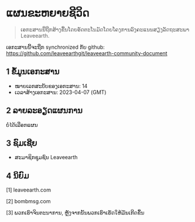 # ແຜນຂະຫຍາຍຊີວິດ

>ເອກະສານນີ້ຖືກສ້າງຂື້ນໂດຍອັດຕະໂນມັດໂດຍໂຄງການລົງຄະແນນສຽງລັດຖະສະພາ Leaveearth.

ເອກະສານນີ້ຈະຖືກ synchronized ກັບ github: https://github.com/leaveearthgit/leaveearth-community-document

## 1 ຂໍ້ມູນເອກະສານ

- ໝາຍເລກສະບັບຂອງເອກະສານ: 14
- ເວລາສ້າງເອກະສານ: 2023-04-07 (GMT)

## 2 ລາຍລະອຽດແຜນການ

ບໍ່ໄດ້ເລືອກແຜນ

## 3 ຊົມເຊີຍ
* ສະມາຊິກຊຸມຊົນ Leaveearth

## 4 ນິຍົມ
[1] leaveearth.com

[2] bombmsg.com

[3] ພວກເຮົາຈິນຕະນາການ, ຫຼັງຈາກນັ້ນພວກເຮົາເຮັດໃຫ້ມັນເກີດຂຶ້ນ